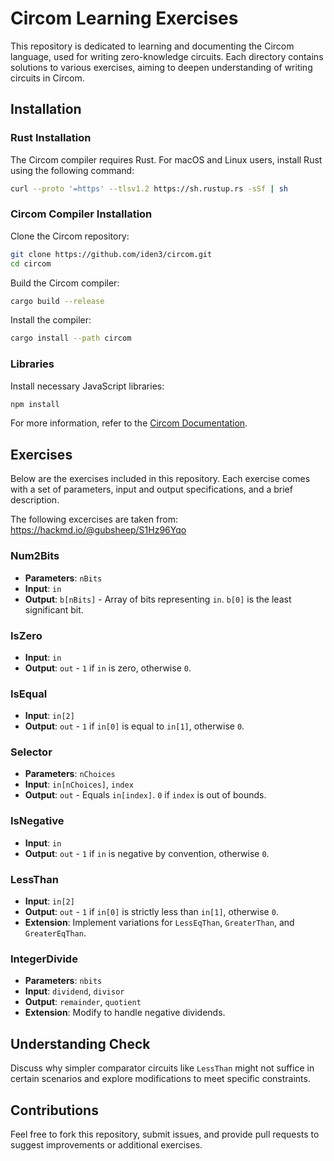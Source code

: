 # Circom Learning Exercises

This repository is dedicated to learning and documenting the Circom language, used for writing zero-knowledge circuits. Each directory contains solutions to various exercises, aiming to deepen understanding of writing circuits in Circom.

## Installation

### Rust Installation

The Circom compiler requires Rust. For macOS and Linux users, install Rust using the following command:

```bash
curl --proto '=https' --tlsv1.2 https://sh.rustup.rs -sSf | sh
```

### Circom Compiler Installation

Clone the Circom repository:

```bash
git clone https://github.com/iden3/circom.git
cd circom
```

Build the Circom compiler:

```bash
cargo build --release
```

Install the compiler:

```bash
cargo install --path circom
```

### Libraries

Install necessary JavaScript libraries:

```bash
npm install
```

For more information, refer to the [Circom Documentation](https://docs.circom.io/).

## Exercises

Below are the exercises included in this repository. Each exercise comes with a set of parameters, input and output specifications, and a brief description.

The following excercises are taken from: https://hackmd.io/@gubsheep/S1Hz96Yqo 

### Num2Bits

- **Parameters**: `nBits`
- **Input**: `in`
- **Output**: `b[nBits]` - Array of bits representing `in`. `b[0]` is the least significant bit.

### IsZero

- **Input**: `in`
- **Output**: `out` - `1` if `in` is zero, otherwise `0`.

### IsEqual

- **Input**: `in[2]`
- **Output**: `out` - `1` if `in[0]` is equal to `in[1]`, otherwise `0`.

### Selector

- **Parameters**: `nChoices`
- **Input**: `in[nChoices]`, `index`
- **Output**: `out` - Equals `in[index]`. `0` if `index` is out of bounds.

### IsNegative

- **Input**: `in`
- **Output**: `out` - `1` if `in` is negative by convention, otherwise `0`.

### LessThan

- **Input**: `in[2]`
- **Output**: `out` - `1` if `in[0]` is strictly less than `in[1]`, otherwise `0`.
- **Extension**: Implement variations for `LessEqThan`, `GreaterThan`, and `GreaterEqThan`.

### IntegerDivide

- **Parameters**: `nbits`
- **Input**: `dividend`, `divisor`
- **Output**: `remainder`, `quotient`
- **Extension**: Modify to handle negative dividends.

## Understanding Check

Discuss why simpler comparator circuits like `LessThan` might not suffice in certain scenarios and explore modifications to meet specific constraints.

## Contributions

Feel free to fork this repository, submit issues, and provide pull requests to suggest improvements or additional exercises.